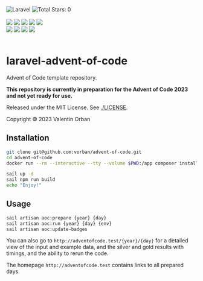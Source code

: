 <div>
    <img alt="Laravel" src="https://img.shields.io/badge/laravel-%23FF2D20.svg?style=for-the-badge&logo=laravel&logoColor=white">
    <img alt="Total Stars: 0" src="https://img.shields.io/badge/total_stars%20⭐-0-gold?style=for-the-badge">
</div>
<br />

<div>
    <img src="https://img.shields.io/badge/2015%20⭐-0-gold">
    <img src="https://img.shields.io/badge/2016%20⭐-0-gold">
    <img src="https://img.shields.io/badge/2017%20⭐-0-gold">
    <img src="https://img.shields.io/badge/2018%20⭐-0-gold">
    <img src="https://img.shields.io/badge/2019%20⭐-0-gold">
</div>
<div>
    <img src="https://img.shields.io/badge/2020%20⭐-0-gold">
    <img src="https://img.shields.io/badge/2021%20⭐-0-gold">
    <img src="https://img.shields.io/badge/2022%20⭐-0-gold">
    <img src="https://img.shields.io/badge/2023%20⭐-0-gold">
</div>
<br />

# laravel-advent-of-code
Advent of Code template repository.

**This repository is currently in preparation for the Advent of Code 2023
and not yet ready for use.**

Released under the MIT License.
See <a href="./LICENSE">./LICENSE</a>.

Copyright :copyright: 2023 Valentin Orban

## Installation

```sh
git clone git@github.com:vorban/advent-of-code.git
cd advent-of-code
docker run --rm --interactive --tty --volume $PWD:/app composer install

sail up -d
sail npm run build
echo "Enjoy!"
```

## Usage

```sh
sail artisan aoc:prepare {year} {day}
sail artisan aoc:run {year} {day} {env}
sail artisan aoc:update-badges
```

You can also go to `http://adventofcode.test/{year}/{day}` for a detailed view
of the input and example data, and the silver and gold results with timings, and the ability to rerun the code.

The homepage `http://adventofcode.test` contains links to all prepared days.
